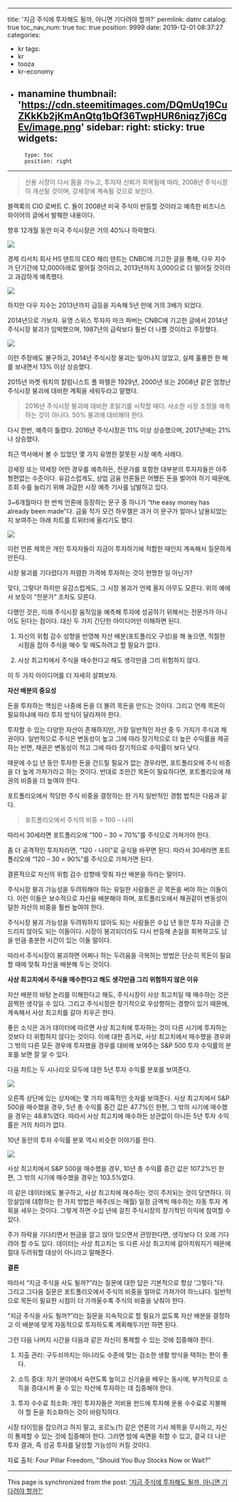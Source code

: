 
---
title: '지금 주식에 투자해도 될까, 아니면 기다려야 할까?'
permlink: datnr
catalog: true
toc_nav_num: true
toc: true
position: 9999
date: 2019-12-01 08:37:27
categories:
- kr
tags:
- kr
- tooza
- kr-economy
- manamine
thumbnail: 'https://cdn.steemitimages.com/DQmUq19CuZKkKb2jKmAnQtg1bQf36TwpHUR6niqz7j6CgEv/image.png'
sidebar:
    right:
        sticky: true
widgets:
    -
        type: toc
        position: right
---


>신용 시장이 다시 몸을 가누고, 투자자 신뢰가 회복됨에 따라, 2008년 주식시장이 개선될 것이며, 강세장에 계속될 것으로 보인다.

블랙록의 CIO 로버트 C. 돌이 2008년 미국 주식이 반등할 것이라고 예측한 비즈니스 와이어의 글에서 발췌한 내용이다.

향후 12개월 동안 미국 주식시장은 거의 40%나 하락했다.

![](https://cdn.steemitimages.com/DQmUq19CuZKkKb2jKmAnQtg1bQf36TwpHUR6niqz7j6CgEv/image.png)

경제 리서치 회사 HS 덴트의 CEO 해리 덴트는 CNBC에 기고한 글을 통해, 다우 지수가 단기간에 12,000아래로 떨어질 것이라고, 2013년까지 3,000으로 더 떨어질 것이라고 과감하게 예측했다.

![](https://cdn.steemitimages.com/DQmP97PdAxWWBtFZYTkunkYz1qxUxjjwfxh8TP4AB1ZvB5T/image.png)

하지만 다우 지수는 2013년까지 급등을 지속해 5년 만에 거의 3배가 되었다.

2014년으로 가보자. 유명 스위스 투자자 마크 파버는 CNBC에 기고한 글에서 2014년 주식시장 붕괴가 임박했으며, 1987년의 급락보다 훨씬 더 나쁠 것이라고 주장했다.

![](https://cdn.steemitimages.com/DQmeWKaKjbu3KfHu8uKmRY93eLVpqERyDJxLKcdZKimjDaP/image.png)

이런 주장에도 불구하고, 2014년 주식시장 붕괴는 일어나지 않았고, 실제 훌륭한 한 해를 보내면서 13% 이상 상승했다.

2015년 마켓 워치의 칼럼니스트 폴 파렐은 1929년, 2000년 또는 2008년 같은 엄청난 주식시장 붕괴에 대비한 계획을 세워두라고 말했다.

>2016년 주식시장 붕괴에 대비한 초읽기를 시작할 때다. 사소한 시장 조정을 예측하는 것이 아니다. 50% 붕괴에 대비해야 한다.

다시 한번, 예측이 틀렸다. 2016년 주식시장은 11% 이상 상승했으며, 2017년에는 21%나 상승했다.

최근 역사에서 볼 수 있었던 몇 가지 유명한 잘못된 시장 예측 사례다.

강세장 또는 약세장 어떤 경우를 예측하든, 전문가를 포함한 대부분의 투자자들은 아주 형편없는 수준이다. 유감스럽게도, 상업 금융 언론들은 어쨌든 돈을 벌어야 하기 때문에, 조회 수를 늘리기 위해 과감한 시장 예측 기사를 남발하고 있다.

3~6개월마다 한 번씩 언론에 등장하는 문구 중 하나가 “the easy money has already been made”다. 금융 작가 모건 하우젤은 과거 이 문구가 얼마나 남용되었는지 보여주는 아래 차트를 트위터에 올리기도 했다.

![](https://cdn.steemitimages.com/DQmWyobnCAd5rQF5engw2wRv4FKGKe7zhfeobca9jMpbCkG/image.png)

이런 언론 제목은 개인 투자자들이 지금이 투자하기에 적합한 때인지 계속해서 질문하게 만든다.

시장 붕괴를 기다렸다가 저렴한 가격에 투자하는 것이 현명한 일 아닌가?

맞다, 그렇다! 하지만 유감스럽게도, 그 시장 붕괴가 언제 올지 아무도 모른다. 위의 예에서 보듯이 “전문가” 조차도 모른다.

다행인 것은, 미래 주식시장 움직임을 예측해 투자에 성공하기 위해서는 전문가가 아니어도 된다는 점이다. 대신 두 가지 간단한 아이디어만 이해하면 된다.

1. 자신의 위험 감수 성향을 반영해 자산 배분(포트폴리오 구성)을 해 놓으면, 적절한 시점을 잡아 주식을 매수 및 매도하려고 할 필요가 없다.

2. 사상 최고치에서 주식을 매수한다고 해도 생각만큼 그리 위험하지 않다.

이 두 가지 아이디어를 더 자세히 살펴보자.

**자산 배분의 중요성**

돈을 투자하는 핵심은 나중에 돈을 더 불려 목돈을 만드는 것이다. 그리고 언제 목돈이 필요하냐에 따라 투자 방식이 달라져야 한다.

투자할 수 있는 다양한 자산이 존재하지만, 가장 일반적인 자산 중 두 가지가 주식과 채권이다. 일반적으로 주식은 변동성이 높고 그에 따라 장기적으로 더 높은 수익률을 제공하는 반면, 채권은 변동성이 적고 그에 따라 장기적으로 수익률이 보다 낮다.

때문에 수십 년 동안 투자한 돈을 건드릴 필요가 없는 경우라면, 포트폴리오에 주식 비중을 더 높게 가져가라고 하는 것이다. 반대로 조만간 목돈이 필요하다면, 포트폴리오에 채권의 비중을 더 높여야 한다.

포트폴리오에서 적당한 주식 비중을 결정하는 한 가지 일반적인 경험 법칙은 다음과 같다.

>포트폴리오에서 주식의 비중 = 100 – 나이

따라서 30세라면 포트폴리오에 “100 – 30 = 70%”를 주식으로 가져가야 한다.

좀 더 공격적인 투자자라면, “120 - 나이”로 공식을 바꾸면 된다. 따라서 30세라면 포트폴리오에 “120 – 30 = 90%”를 주식으로 가져가면 된다.

결론적으로 자신의 위험 감수 성향에 맞춰 자산 배분을 하라는 말이다.

주식시장 붕괴 가능성을 두려워해야 하는 유일한 사람들은 곧 목돈을 써야 하는 이들이다. 이런 이들은 보수적으로 자산을 배분해야 하며, 포트폴리오에서 채권같이 변동성이 덜한 자산의 비중을 훨씬 높여야 한다.

주식시장 붕괴 가능성을 두려워하지 않아도 되는 사람들은 수십 년 동안 투자 자금을 건드리지 않아도 되는 이들이다. 시장이 붕괴되더라도 다시 반등해 손실을 회복하고도 남을 만큼 충분한 시간이 있는 이들 말이다.

따라서 주식시장이 붕괴하면 어쩌나 하는 두려움을 극복하는 방법은 단순히 목돈이 필요할 때에 맞춰 자산을 배분해 두는 것이다.

**사상 최고치에서 주식을 매수한다고 해도 생각만큼 그리 위험하지 않은 이유**

자산 배분의 바탕 논리를 이해한다고 해도, 주식시장이 사상 최고치일 때 매수하는 것은 ​​끔찍한 생각일 수 있다. 그리고 주식시장은 장기적으로 우상향하는 경향이 있기 때문에, 계속해서 사상 최고치를 갈아 치우곤 한다.

좋은 소식은 과거 데이터에 따르면 사상 최고치에 투자하는 것이 다른 시기에 투자하는 것보다 더 위험하지 않다는 것이다. 이에 대한 증거로, 사상 최고치에서 매수했을 경우와 그 밖의 다른 모든 경우에 투자했을 경우를 대비해 보여주는 S&P 500 투자 수익률의 분포를 보면 잘 알 수 있다.

다음 차트는 두 시나리오 모두에 대한 5년 투자 수익률 분포를 보여준다.

![](https://cdn.steemitimages.com/DQmY8K6E5pj24hveciFXtKJS18H3JbtXGGUVroX8yXez7EA/image.png)

오른쪽 상단에 있는 상자에는 몇 가지 매혹적인 숫자를 보여준다. 사상 최고치에서 S&P 500을 매수했을 경우, 5년 총 수익률 중간 값은 47.7%인 한편, 그 밖의 시기에 매수했을 경우는 48.8%였다. 따라서 사상 최고치에 매수하든 상관없이 아니든 5년 투자 수익률은 거의 차이가 없다.

10년 동안의 투자 수익률 분포 역시 비슷한 이야기를 한다.

![](https://cdn.steemitimages.com/DQmY8K6E5pj24hveciFXtKJS18H3JbtXGGUVroX8yXez7EA/image.png)

 사상 최고치에서 S&P 500을 매수했을 경우, 10년 총 수익률 중간 값은 107.2%인 한편, 그 밖의 시기에 매수했을 경우는 103.5%였다.

이 같은 데이터에도 불구하고, 사상 최고치에 매수하는 것이 주저되는 것이 당연하다. 이 망설임에 대항하는 한 가지 방법은 매주(또는 매월) 일정 금액씩 매수하는 자동 투자 계획을 세우는 것이다. 그렇게 하면 수십 년에 걸친 주식시장의 장기적인 이익에 참여할 수 있다.


주가 하락을 기다리면서 현금을 깔고 앉아 있으면서 관망한다면, 생각보다 더 오래 기다려야 할 수도 있다. 데이터는 사상 최고치는 또 다른 사상 최고치에 갈아치워지기 때문에 절대 두려워할 대상이 아니라고 말해준다.

**결론**

따라서 “지금 주식을 사도 될까?”라는 질문에 대한 답은 기본적으로 항상 ‘그렇다."다. 그리고 그다음 질문은 포트폴리오에서 주식의 비중을 얼마로 가져가야 하느냐다. 일반적으로 목돈이 필요한 시점이 더 가까울수록 주식의 비중을 낮춰야 한다.

“지금 주식을 사도 될까?”라는 질문을 지속적으로 할 필요가 없도록 자산 배분을 결정하고 이 배분에 맞게 자동적으로 투자하도록 계획해두기만 하면 된다.

그런 다음 나머지 시간을 다음과 같은 자신이 통제할 수 있는 것에 집중해야 한다.

1. 지출 관리: 구두쇠까지는 아니라도 수준에 맞는 검소한 생활 방식을 택하는 편이 좋다.

2. 소득 증대: 자기 분야에서 숙련도록 높이고 신기술을 배우는 동시에, 부가적으로 소득을 증대시켜 줄 수 있는 자산에 투자하는 데 집중해야 한다.

3. 투자 수수료 최소화: 개인 투자자들은 저비용 펀드에 투자해 운용 수수료로 지불해야 할 돈을 최소화하는 것이 바람직하다.

시장 타이밍을 잡으려고 하지 말고, 포르노(?) 같은 언론의 기사 제목을 무시하고, 자신이 통제할 수 있는 것에 집중해야 한다. 그러면 밤에 숙면을 취할 수 있고, 결국 더 나은 투자 결과, 즉 성공 투자를 달성할 가능성이 커질 것이다.

자료 출처: Four Pillar Freedom, "Should You Buy Stocks Now or Wait?"

- - -

This page is synchronized from the post: ['지금 주식에 투자해도 될까, 아니면 기다려야 할까?'](https://steemit.com/@pius.pius/datnr)
